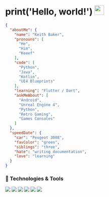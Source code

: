 # print('Hello, world!') <img src="https://raw.githubusercontent.com/MartinHeinz/MartinHeinz/master/wave.gif" width="30px">


```json
{
  "aboutMe": {
    "name": "Keith Baker",
    "pronouns": [
      "He",
      "Him",
      "Keeef"
    ],
    "code": [
      "Python",
      "Java",
      "Kotlin",
      "UE4 Blueprints"
    ],
    "learning": "Flutter / Dart",
    "askMeAbout": [
      "Android",
      "Unreal Engine 4",
      "Python",
      "Retro Gaming",
      "Games Consoles"
    ]
  },
  "speedDate": {
    "car": "Peugeot 3008",
    "favColor": "green",
    "siblings": "three",
    "hate": "writing documentation",
    "love": "learning"
  }
}
```


### 🔧 Technologies & Tools

![](https://img.shields.io/badge/OS-Linux-informational?style=flat&logo=data:image/svg%2bxml;base64,<BASE64_DATA>)
![](https://img.shields.io/badge/Editor-VSCode-informational?style=flat&logo=data:image/svg%2bxml;base64,<BASE64_DATA>)
![](https://img.shields.io/badge/Code-Java-informational?style=flat&logo=<LOGO_NAME>&logoColor=white&color=2bbc8a)
![](https://img.shields.io/badge/Code-Python-informational?style=flat&logo=<LOGO_NAME>&logoColor=white&color=2bbc8a)
![](https://img.shields.io/badge/Code-Kotlin-informational?style=flat&logo=<LOGO_NAME>&logoColor=white&color=2bbc8a)
![](https://img.shields.io/badge/Shell-Bash-informational?style=flat&logo=<LOGO_NAME>&logoColor=white&color=2bbc8a)


